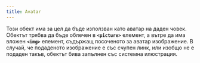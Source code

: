 ```yaml
---
title: Avatar
---
```


Този обект има за цел да бъде използван като аватар на даден човек. Обектът трябва да бъде облечен в **`<picture>`** елемент, а вътре да има вложен **`<img>`** елемент, съдържащ посоченото за аватар изображение. В случай, че подаденото изображение е със счупен линк, или изобщо не е подаден такъв, обектът бива запълнен със системна илюстрация.